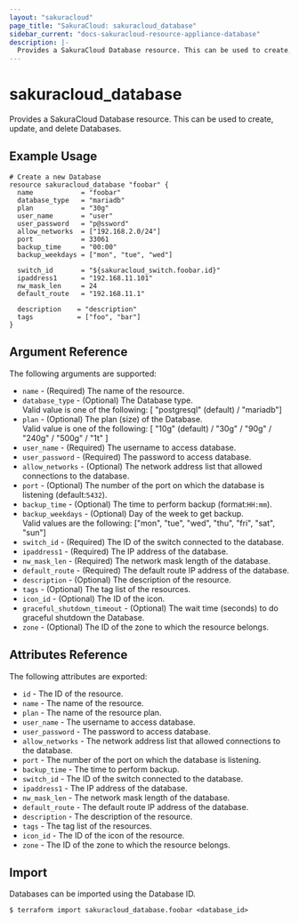 ```yaml
---
layout: "sakuracloud"
page_title: "SakuraCloud: sakuracloud_database"
sidebar_current: "docs-sakuracloud-resource-appliance-database"
description: |-
  Provides a SakuraCloud Database resource. This can be used to create, update, and delete Databases.
---
```


# sakuracloud\_database

Provides a SakuraCloud Database resource. This can be used to create, update, and delete Databases.

## Example Usage

```hcl
# Create a new Database
resource sakuracloud_database "foobar" {
  name            = "foobar"
  database_type   = "mariadb"
  plan            = "30g"
  user_name       = "user"
  user_password   = "p@ssword"
  allow_networks  = ["192.168.2.0/24"]
  port            = 33061
  backup_time     = "00:00"
  backup_weekdays = ["mon", "tue", "wed"]

  switch_id       = "${sakuracloud_switch.foobar.id}"
  ipaddress1      = "192.168.11.101"
  nw_mask_len     = 24
  default_route   = "192.168.11.1"
  
  description    = "description"
  tags           = ["foo", "bar"]
}
```

## Argument Reference

The following arguments are supported:

* `name` - (Required) The name of the resource.
* `database_type` - (Optional) The Database type.  
Valid value is one of the following: [ "postgresql" (default) / "mariadb"]
* `plan` - (Optional) The plan (size) of the Database.   
Valid value is one of the following: [ "10g" (default) / "30g" / "90g" / "240g" / "500g" / "1t" ]
* `user_name` - (Required) The username to access database.
* `user_password` - (Required) The password to access database.
* `allow_networks` - (Optional) The network address list that allowed connections to the database.
* `port` - (Optional) The number of the port on which the database is listening (default:`5432`).
* `backup_time` - (Optional) The time to perform backup (format:`HH:mm`).
* `backup_weekdays` - (Optional) Day of the week to get backup.  
Valid values are the following: ["mon", "tue", "wed", "thu", "fri", "sat", "sun"]
* `switch_id` - (Required) The ID of the switch connected to the database.
* `ipaddress1` - (Required) The IP address of the database.
* `nw_mask_len` - (Required) The network mask length of the database.
* `default_route` - (Required) The default route IP address of the database.
* `description` - (Optional) The description of the resource.
* `tags` - (Optional) The tag list of the resources.
* `icon_id` - (Optional) The ID of the icon.
* `graceful_shutdown_timeout` - (Optional) The wait time (seconds) to do graceful shutdown the Database.
* `zone` - (Optional) The ID of the zone to which the resource belongs.

## Attributes Reference

The following attributes are exported:

* `id` - The ID of the resource.
* `name` - The name of the resource.
* `plan` - The name of the resource plan.
* `user_name` - The username to access database.
* `user_password` - The password to access database.
* `allow_networks` - The network address list that allowed connections to the database.
* `port` - The number of the port on which the database is listening.
* `backup_time` - The time to perform backup.
* `switch_id` - The ID of the switch connected to the database.
* `ipaddress1` - The IP address of the database.
* `nw_mask_len` - The network mask length of the database.
* `default_route` - The default route IP address of the database.
* `description` - The description of the resource.
* `tags` - The tag list of the resources.
* `icon_id` - The ID of the icon of the resource.
* `zone` - The ID of the zone to which the resource belongs.

## Import

Databases can be imported using the Database ID.

```
$ terraform import sakuracloud_database.foobar <database_id>
```
